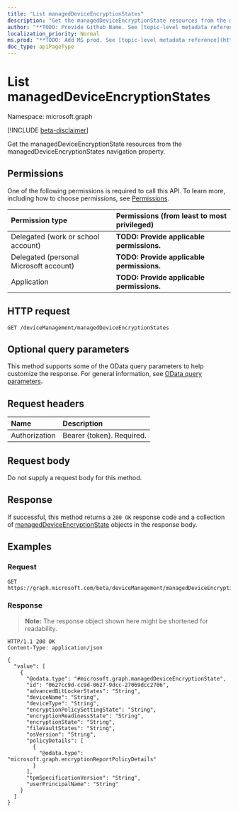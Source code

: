 ```yaml
---
title: "List managedDeviceEncryptionStates"
description: "Get the managedDeviceEncryptionState resources from the managedDeviceEncryptionStates navigation property."
author: "**TODO: Provide Github Name. See [topic-level metadata reference](https://msgo.azurewebsites.net/add/document/guidelines/metadata.html#topic-level-metadata)**"
localization_priority: Normal
ms.prod: "**TODO: Add MS prod. See [topic-level metadata reference](https://msgo.azurewebsites.net/add/document/guidelines/metadata.html#topic-level-metadata)**"
doc_type: apiPageType
---
```


# List managedDeviceEncryptionStates
Namespace: microsoft.graph

[!INCLUDE [beta-disclaimer](../../includes/beta-disclaimer.md)]

Get the managedDeviceEncryptionState resources from the managedDeviceEncryptionStates navigation property.

## Permissions
One of the following permissions is required to call this API. To learn more, including how to choose permissions, see [Permissions](/graph/permissions-reference).

|Permission type|Permissions (from least to most privileged)|
|:---|:---|
|Delegated (work or school account)|**TODO: Provide applicable permissions.**|
|Delegated (personal Microsoft account)|**TODO: Provide applicable permissions.**|
|Application|**TODO: Provide applicable permissions.**|

## HTTP request

<!-- {
  "blockType": "ignored"
}
-->
``` http
GET /deviceManagement/managedDeviceEncryptionStates
```

## Optional query parameters
This method supports some of the OData query parameters to help customize the response. For general information, see [OData query parameters](/graph/query-parameters).

## Request headers
|Name|Description|
|:---|:---|
|Authorization|Bearer {token}. Required.|

## Request body
Do not supply a request body for this method.

## Response

If successful, this method returns a `200 OK` response code and a collection of [managedDeviceEncryptionState](../resources/manageddeviceencryptionstate.md) objects in the response body.

## Examples

### Request
<!-- {
  "blockType": "request",
  "name": "list_manageddeviceencryptionstate"
}
-->
``` http
GET https://graph.microsoft.com/beta/deviceManagement/managedDeviceEncryptionStates
```


### Response
>**Note:** The response object shown here might be shortened for readability.
<!-- {
  "blockType": "response",
  "truncated": true,
  "@odata.type": "Collection(microsoft.graph.managedDeviceEncryptionState)"
}
-->
``` http
HTTP/1.1 200 OK
Content-Type: application/json

{
  "value": [
    {
      "@odata.type": "#microsoft.graph.managedDeviceEncryptionState",
      "id": "0627cc9d-cc9d-0627-9dcc-27069dcc2706",
      "advancedBitLockerStates": "String",
      "deviceName": "String",
      "deviceType": "String",
      "encryptionPolicySettingState": "String",
      "encryptionReadinessState": "String",
      "encryptionState": "String",
      "fileVaultStates": "String",
      "osVersion": "String",
      "policyDetails": [
        {
          "@odata.type": "microsoft.graph.encryptionReportPolicyDetails"
        }
      ],
      "tpmSpecificationVersion": "String",
      "userPrincipalName": "String"
    }
  ]
}
```

